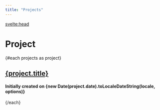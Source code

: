 ```yaml
---
title: "Projects"
---
```


<script context="module">
  /** @type {import("@sveltejs/kit").Load} */
  export const load = async ({ fetch }) => {
    const projects = await fetch("/api/projects.json");
    const allprojects = await projects.json();

    return {
      props: {
        projects: allprojects,
      },
    };
  };
</script>

<script>
  export let projects;
  const locale = "en-US";
  const options = { weekday: "long", year: "numeric", month: "long", day: "numeric" };
</script>

<svelte:head>

  <title>Ian Pratt | Projects</title>
</svelte:head>

# **Project**

{#each projects as project}

## [{project.title}](/projects/{project.slug})

#### Initially created on {new Date(project.date).toLocaleDateString(locale, options)}

{/each}
